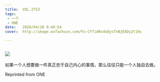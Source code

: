 ```yaml
---
title:	VOL.2753
tags:
 - 一个
 - ONE
date:	2020/04/20 9:49:54
cover:	http://image.wufazhuce.com/Fo-CYfiARndoDysTnNjEADy2t19s

---
```

![](http://image.wufazhuce.com/Fo-CYfiARndoDysTnNjEADy2t19s)
---

如果一个人想要做一件真正忠于自己内心的事情，那么往往只能一个人独自去做。
 
Reprinted from ONE
